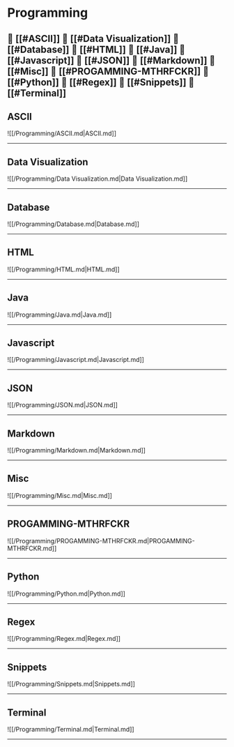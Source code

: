 <!--book-ignore-->
<!--dont-delete-these-comments-->

<div style="page-break-after: always;"></div>

# Programming

📄 [[#ASCII]]
📄 [[#Data Visualization]]
📄 [[#Database]]
📄 [[#HTML]]
📄 [[#Java]]
📄 [[#Javascript]]
📄 [[#JSON]]
📄 [[#Markdown]]
📄 [[#Misc]]
📄 [[#PROGAMMING-MTHRFCKR]]
📄 [[#Python]]
📄 [[#Regex]]
📄 [[#Snippets]]
📄 [[#Terminal]]
---

## ASCII

![[/Programming/ASCII.md|ASCII.md]]

---

## Data Visualization

![[/Programming/Data Visualization.md|Data Visualization.md]]

---

## Database

![[/Programming/Database.md|Database.md]]

---

## HTML

![[/Programming/HTML.md|HTML.md]]

---

## Java

![[/Programming/Java.md|Java.md]]

---

## Javascript

![[/Programming/Javascript.md|Javascript.md]]

---

## JSON

![[/Programming/JSON.md|JSON.md]]

---

## Markdown

![[/Programming/Markdown.md|Markdown.md]]

---

## Misc

![[/Programming/Misc.md|Misc.md]]

---

## PROGAMMING-MTHRFCKR

![[/Programming/PROGAMMING-MTHRFCKR.md|PROGAMMING-MTHRFCKR.md]]

---

## Python

![[/Programming/Python.md|Python.md]]

---

## Regex

![[/Programming/Regex.md|Regex.md]]

---

## Snippets

![[/Programming/Snippets.md|Snippets.md]]

---

## Terminal

![[/Programming/Terminal.md|Terminal.md]]

---

